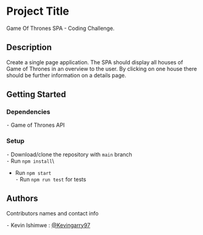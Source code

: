 # Project Title

Game Of Thrones SPA - Coding Challenge.

## Description

Create a single page application. The SPA should display all houses of Game of Thrones in an overview to the user. By clicking on one house there should be further information on a details page.

## Getting Started

### Dependencies

 ⁃ Game of Thrones API

### Setup

 ⁃ Download/clone the repository with `main` branch\
 ⁃ Run `npm install`\
 - Run `npm start`\
 ⁃ Run `npm run test` for tests

## Authors

Contributors names and contact info

 ⁃ Kevin Ishimwe : [@Kevingarry97](https://github.com/kevingarry97)